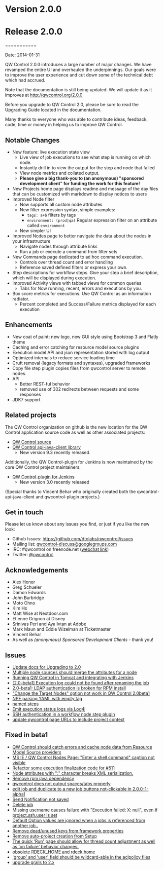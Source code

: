 # Version 2.0.0



# Release 2.0.0
===========

Date: 2014-01-31

QW Control 2.0.0 introduces a large number of major changes. We have revamped the
entire UI and overhauled the underpinnings. Our goals were to improve the user
experience and cut down some of the technical debt which had accrued.

Note that the documentation is still being updated. We will update it as it improves at <http://qwcontrol.org/2.0.0>

Before you upgrade to QW Control 2.0, please be sure to read the Upgrading Guide
located in the documentation.

Many thanks to everyone who was able to contribute ideas, feedback, code, time
or money in helping us to improve QW Control.

## Notable Changes

* New feature: live execution state view
    * Live view of job executions to see what step is running on which node.
    * Instantly drill in to view the output for the step and node that failed
    * View node metrics and collated output.
    * **Please give a big thank-you to (an anonymous) "sponsored development client" for funding the work for this feature!**
* New Projects home page displays readme and message of the day files that can be customized with markdown to display notices to users
* Improved Node filter
    * Now supports all custom node attributes
    * New filter expression syntax, simple examples:
        - `tags: a+b` filters by tags
        - `environment: (prod|qa)` Regular expression filter on an attribute called `environment`
    * New simpler UI
* Improved Nodes page to better navigate the data about the nodes in your infrastructure
    * Navigate nodes through attribute links
    * Run a job or execute a command from filter sets
* New Commands page dedicated to ad hoc command execution.
    * Controls over thread count and error handling
    * Reference saved defined filters or express your own.
* Step descriptions for workflow steps. Give your step a brief description, which will be displayed during execution.
* Improved Activity views with tabbed views for common queries
    * Tabs for Now running, recent, errors and executions by you.
* Box score metrics for executions. Use QW Control as an information radiator.
    * Percent completed and Success/Failure metrics displayed for each execution

## Enhancements

* New coat of paint: new logo, new GUI style using Bootstrap 3 and Flatly theme
* Caching and error catching for resource model source plugins
* Execution model API and json representation stored with log output
* Optimized internals to reduce service loading time
* Cruft removal (legacy formats and syntaxes), upgraded frameworks
* Copy file step plugin copies files from qwcontrol server to remote nodes.
* API
    * Better REST-ful behavior
    * removed use of 302 redirects between requests and some responses
* JDK7 support

## Related projects

The QW Control organization on github is the new location for the QW Control application source code as well as other associated projects:

* [QW Control source](https://github.com/qwcontrol/qwcontrol)
* [QW Control api-java-client library](https://github.com/qwcontrol/qwcontrol-api-java-client)
    - New version 9.3 recently released.

Additionally, the QW Control-plugin for Jenkins is now maintained by the core QW Control project maintainers.

* [QW Control-plugin for Jenkins](https://github.com/jenkinsci/qwcontrol-plugin)
    - New version 3.0 recently released

(Special thanks to Vincent Behar who originally created both the qwcontrol-api-java-client and qwcontrol-plugin projects.)

## Get in touch

Please let us know about any issues you find, or just if you like the new look:

* Github Issues: <https://github.com/dtolabs/qwcontrol/issues>
* Mailing list: <qwcontrol-discuss@googlegroups.com>
* IRC: #qwcontrol on freenode.net ([webchat link](http://webchat.freenode.net/?nick=qwcontroluser.&channels=qwcontrol&prompt=1))
* Twitter: [@qwcontrol](https://twitter.com/qwcontrol)

## Acknowledgements

* Alex Honor
* Greg Schueler
* Damon Edwards
* John Burbridge
* Moto Ohno
* Kim Ho
* Matt Wise at Nextdoor.com
* Etienne Grignon at Disney
* Srinivas Peri and Aya Ivtan at Adobe
* Mark Maun and Eddie Wizelman at Ticketmaster
* Vincent Behar
* As well as *(anonymous) Sponsored Development Clients* - thank you!

## Issues

* [Update docs for Upgrading to 2.0](https://github.com/qwcontrol/qwcontrol/issues/629)
* [Multiple node sources should merge the attributes for a node](https://github.com/qwcontrol/qwcontrol/issues/628)
* [Running QW Control in Tomcat and integrating with Jenkins ](https://github.com/qwcontrol/qwcontrol/issues/626)
* [[2.0-beta1] Execution log could not be found after renaming the job](https://github.com/qwcontrol/qwcontrol/issues/622)
* [2.0-beta1: LDAP authentication is broken for RPM install](https://github.com/qwcontrol/qwcontrol/issues/621)
* ["Change the Target Nodes" option not work in QW Control 2.0beta1](https://github.com/qwcontrol/qwcontrol/issues/619)
* [NPE parsing YAML with empty tag](https://github.com/qwcontrol/qwcontrol/issues/613)
* [named steps](https://github.com/qwcontrol/qwcontrol/issues/567)
* [Emit execution status logs via Log4j](https://github.com/qwcontrol/qwcontrol/issues/553)
* [SSH authentication in a workflow node step plugin](https://github.com/qwcontrol/qwcontrol/issues/527)
* [update qwcontrol page URLs to include project context](https://github.com/qwcontrol/qwcontrol/issues/149)

## Fixed in beta1

* [QW Control should catch errors and cache node data from Resource Model Source providers](https://github.com/dtolabs/qwcontrol/issues/609)
* [MS IE / QW Control Nodes Page: "Enter a shell command" caption not visible](https://github.com/dtolabs/qwcontrol/issues/607)
* [Refactor some execution finalization code for #511](https://github.com/dtolabs/qwcontrol/pull/604)
* [Node attributes with ":" character breaks XML serialization.](https://github.com/dtolabs/qwcontrol/issues/603)
* [Remove rpm java dependency](https://github.com/dtolabs/qwcontrol/issues/601)
* [qwcontrol does not output spaces/tabs properly](https://github.com/dtolabs/qwcontrol/issues/600)
* [edit job and duplicate to a new job buttons not-clickable in 2.0.0-1-alpha1](https://github.com/dtolabs/qwcontrol/issues/598)
* [Send Notification not saved](https://github.com/dtolabs/qwcontrol/issues/594)
* [Delete job](https://github.com/dtolabs/qwcontrol/issues/592)
* [Missing username causes failure with "Execution failed: X: null", even if project.ssh.user is set](https://github.com/dtolabs/qwcontrol/issues/589)
* [Default Option values are ignored when a jobs is referenced from another job..](https://github.com/dtolabs/qwcontrol/issues/577)
* [Remove dead/unused keys from framework.properties](https://github.com/dtolabs/qwcontrol/issues/575)
* [Remove auto-project creation from Setup](https://github.com/dtolabs/qwcontrol/issues/574)
* [The quick 'Run' page should allow for thread count adjustment as well as 'on failure' behavior changes.](https://github.com/dtolabs/qwcontrol/issues/510)
* [obsolete RDECK_HOME and rdeck.home](https://github.com/dtolabs/qwcontrol/issues/508)
* ['group' and 'user' field should be wildcard-able in the aclpolicy files](https://github.com/dtolabs/qwcontrol/issues/359)
* [upgrade grails to 2.x](https://github.com/dtolabs/qwcontrol/issues/219)
